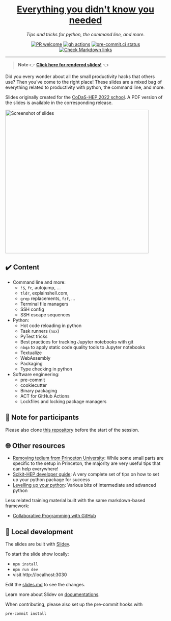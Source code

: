 <div align="center">
<h1><a href="https://klieret.github.io/everything-you-didnt-now-you-needed/">Everything you didn't know you needed</a></h1>
<p><em>Tips and tricks for python, the command line, and more.</em></p>
<p align="center"><a href="https://git-scm.com/book/en/v2/GitHub-Contributing-to-a-Project"><img src="https://img.shields.io/badge/PR-Welcome-%23FF8300.svg" alt="PR welcome"></a>
<a href="https://github.com/klieret/everything-you-didnt-now-you-needed/actions"><img src="https://github.com/klieret/everything-you-didnt-now-you-needed/actions/workflows/deploy.yml/badge.svg" alt="gh actions"></a>
<a href="https://results.pre-commit.ci/latest/github/klieret/everything-you-didnt-now-you-needed/main"><img src="https://results.pre-commit.ci/badge/github/klieret/everything-you-didnt-now-you-needed/main.svg" alt="pre-commit.ci status"></a>
<a href="https://github.com/klieret/everything-you-didnt-now-you-needed/actions/workflows/check-links.yaml"><img src="https://github.com/klieret/everything-you-didnt-now-you-needed/actions/workflows/check-links.yaml/badge.svg" alt="Check Markdown links"></a>
</p>
</div>

---

> **Note**
> 👉 [**Click here for rendered slides!**](https://klieret.github.io/everything-you-didnt-now-you-needed/) 👈

Did you every wonder about all the small productivity hacks that others use?
Then you've come to the right place!
These slides are a mixed bag of everything related to productivity with python, the command line, and more.

Slides originally created for the [CoDaS-HEP 2022 school](https://indico.cern.ch/event/1151367/).
A PDF version of the slides is available in the corresponding release.

<a href="https://klieret.github.io/everything-you-didnt-now-you-needed/"><img width="450" alt="Screenshot of slides" src="https://user-images.githubusercontent.com/13602468/201179879-741020d5-b526-4829-b0ca-a416136098f4.png"></a>


## ✔️ Content

* Command line and more:
    * `!$`, `fc`, autojump, ...
    * `tldr`, explainshell.com,
    * `grep` replacements, `fzf`, ...
    * Terminal file managers
    * SSH config
    * SSH escape sequences
* Python:
    * Hot code reloading in python
    * Task runners (`nox`)
    * PyTest tricks
    * Best practices for tracking Jupyter notebooks with git
    * `nbqa` to apply static code quality tools to Jupyter notebooks
    * Textualize
    * WebAssembly
    * Packaging
    * Type checking in python
* Software engineering:
    * pre-commit
    * cookiecutter
    * Binary packaging
    * ACT for GitHub Actions
    * Lockfiles and locking package managers

## 🔧 Note for participants

Please also clone [this repository](https://github.com/klieret/python-pre-commit-demo-tutorial) before the start of the session.

## 🌐 Other resources

* [Removing tedium from Princeton University](https://github.com/PrincetonUniversity/removing_tedium): While some small parts are specific to the setup in Princeton, the majority are very useful tips that can help everywhere!
* [Scikit-HEP developer guide](https://scikit-hep.org/developer): A very complete set of tips on how to set up your python package for success
* [Levelling up your python](https://henryiii.github.io/level-up-your-python/notebooks/0%20Intro.html): Various bits of intermediate and advanced python

Less related training material built with the same markdown-based framework:

* [Collaborative Programming with GitHub](https://github.com/klieret/collaborative-programming-github)

## 🧰 Local development

The slides are built with [Slidev](https://github.com/slidevjs/slidev).

To start the slide show locally:

- `npm install`
- `npm run dev`
- visit http://localhost:3030

Edit the [slides.md](./slides.md) to see the changes.

Learn more about Slidev on [documentations](https://sli.dev/).

When contributing, please also set up the pre-commit hooks with

```bash
pre-commit install
```
